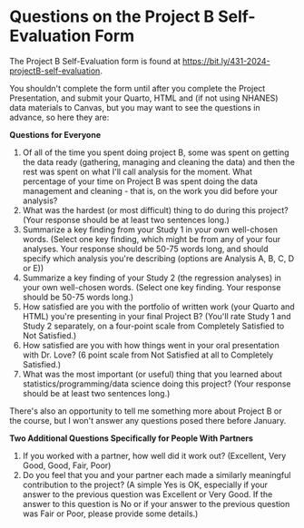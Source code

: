 # Questions on the Project B Self-Evaluation Form

The Project B Self-Evaluation form is found at <https://bit.ly/431-2024-projectB-self-evaluation>.

You shouldn't complete the form until after you complete the Project Presentation, and submit your Quarto, HTML and (if not using NHANES) data materials to Canvas, but you may want to see the questions in advance, so here they are:

**Questions for Everyone**

1. Of all of the time you spent doing project B, some was spent on getting the data ready (gathering, managing and cleaning the data) and then the rest was spent on what I'll call analysis for the moment. What percentage of your time on Project B was spent doing the data management and cleaning - that is, on the work you did before your analysis?
2. What was the hardest (or most difficult) thing to do during this project? (Your response should be at least two sentences long.)
3. Summarize a key finding from your Study 1 in your own well-chosen words. (Select one key finding, which might be from any of your four analyses. Your response should be 50-75 words long, and should specify which analysis you're describing (options are Analysis A, B, C, D or E))
4. Summarize a key finding of your Study 2 (the regression analyses) in your own well-chosen words. (Select one key finding. Your response should be 50-75 words long.)
5. How satisfied are you with the portfolio of written work (your Quarto and HTML) you're presenting in your final Project B? (You'll rate Study 1 and Study 2 separately, on a four-point scale from Completely Satisfied to Not Satisfied.)
6. How satisfied are you with how things went in your oral presentation with Dr. Love? (6 point scale from Not Satisfied at all to Completely Satisfied.)
7. What was the most important (or useful) thing that you learned about statistics/programming/data science doing this project? (Your response should be at least two sentences long.)

There's also an opportunity to tell me something more about Project B or the course, but I won't answer any questions posed there before January.

**Two Additional Questions Specifically for People With Partners**

1. If you worked with a partner, how well did it work out? (Excellent, Very Good, Good, Fair, Poor)
2. Do you feel that you and your partner each made a similarly meaningful contribution to the project? (A simple Yes is OK, especially if your answer to the previous question was Excellent or Very Good. If the answer to this question is No or if your answer to the previous question was Fair or Poor, please provide some details.)
